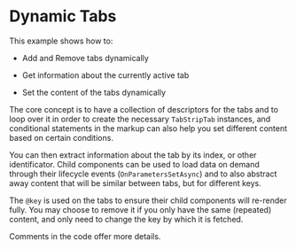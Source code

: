 # Dynamic Tabs

This example shows how to:

* Add and Remove tabs dynamically

* Get information about the currently active tab

* Set the content of the tabs dynamically

The core concept is to have a collection of descriptors for the tabs and to loop over it in order to create the necessary `TabStripTab` instances, and conditional statements in the markup can also help you set different content based on certain conditions.

You can then extract information about the tab by its index, or other identificator. Child components can be used to load data on demand through their lifecycle events (`OnParametersSetAsync`) and to also abstract away content that will be similar between tabs, but for different keys.

The `@key` is used on the tabs to ensure their child components will re-render fully. You may choose to remove it if you only have the same (repeated) content, and only need to change the key by which it is fetched.

Comments in the code offer more details.
